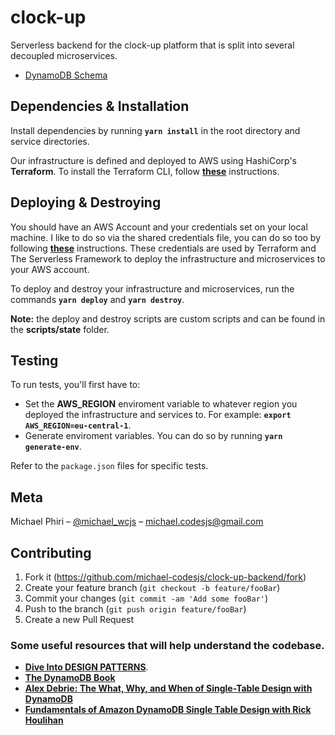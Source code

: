 # **clock-up**
Serverless backend for the clock-up platform that is split into several decoupled microservices.

* [DynamoDB Schema](https://docs.google.com/spreadsheets/d/1EYoTWwzbV6BqmQ7m5NTOcZJNXM3eSF4EHg3DeTIVX9k/edit?usp=sharing)

## **Dependencies & Installation**

Install dependencies by running **`yarn install`** in the root directory and service directories.

Our infrastructure is defined and deployed to AWS using HashiCorp's **Terraform**. To install the Terraform CLI, follow [**these**](https://developer.hashicorp.com/terraform/tutorials/aws-get-started/install-cli) instructions.

## **Deploying & Destroying**

You should have an AWS Account and your credentials set on your local machine. I like to do so via the shared credentials file, you can do so too by following [**these**](https://docs.aws.amazon.com/sdk-for-javascript/v2/developer-guide/loading-node-credentials-shared.html) instructions. These credentials are used by Terraform and The Serverless Framework to deploy the infrastructure and microservices to your AWS account.

To deploy and destroy your infrastructure and microservices, run the commands **`yarn deploy`** and **`yarn destroy`**.

**Note:** the deploy and destroy scripts are custom scripts and can be found in the **scripts/state** folder.

## **Testing**

To run tests, you'll first have to:
- Set the **AWS_REGION** enviroment variable to whatever region you deployed the infrastructure and services to. For example: **`export AWS_REGION=eu-central-1`**.
- Generate enviroment variables. You can do so by running **`yarn generate-env`**.

Refer to the `package.json` files for specific tests.
## **Meta**

Michael Phiri – [@michael_wcjs](https://twitter.com/michael_wcjs) – michael.codesjs@gmail.com

## **Contributing**

1. Fork it (<https://github.com/michael-codesjs/clock-up-backend/fork>)
2. Create your feature branch (`git checkout -b feature/fooBar`)
3. Commit your changes (`git commit -am 'Add some fooBar'`)
4. Push to the branch (`git push origin feature/fooBar`)
5. Create a new Pull Request

### **Some useful resources that will help understand the codebase.**
* **[Dive Into DESIGN PATTERNS](https://refactoring.guru/design-patterns/book)**.
* **[The DynamoDB Book](https://www.dynamodbbook.com/)**
* **[Alex Debrie: The What, Why, and When of Single-Table Design with DynamoDB](https://www.alexdebrie.com/posts/dynamodb-single-table/)**
* **[Fundamentals of Amazon DynamoDB Single Table Design with Rick Houlihan](https://youtu.be/KYy8X8t4MB8)**
